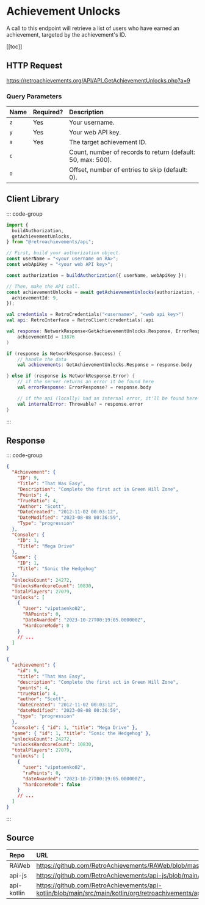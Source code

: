 <script setup>
import SampleRequest from '../components/SampleRequest.vue';
</script>

# Achievement Unlocks

A call to this endpoint will retrieve a list of users who have earned an achievement, targeted by the achievement's ID.

[[toc]]

## HTTP Request

<SampleRequest httpVerb="GET">https://retroachievements.org/API/API_GetAchievementUnlocks.php?a=9</SampleRequest>

### Query Parameters

| Name | Required? | Description                                                 |
| :--- | :-------- | :---------------------------------------------------------- |
| `z`  | Yes       | Your username.                                              |
| `y`  | Yes       | Your web API key.                                           |
| `a`  | Yes       | The target achievement ID.                                  |
| `c`  |           | Count, number of records to return (default: 50, max: 500). |
| `o`  |           | Offset, number of entries to skip (default: 0).             |

## Client Library

::: code-group

```ts [NodeJS]
import {
  buildAuthorization,
  getAchievementUnlocks,
} from "@retroachievements/api";

// First, build your authorization object.
const userName = "<your username on RA>";
const webApiKey = "<your web API key>";

const authorization = buildAuthorization({ userName, webApiKey });

// Then, make the API call.
const achievementUnlocks = await getAchievementUnlocks(authorization, {
  achievementId: 9,
});
```

```kotlin [Kotlin]
val credentials = RetroCredentials("<username>", "<web api key>")
val api: RetroInterface = RetroClient(credentials).api

val response: NetworkResponse<GetAchievementUnlocks.Response, ErrorResponse> = api.getAchievementUnlocks(
    achievementId = 13876
)

if (response is NetworkResponse.Success) {
    // handle the data
    val achievements: GetAchievementUnlocks.Response = response.body

} else if (response is NetworkResponse.Error) {
    // if the server returns an error it be found here
    val errorResponse: ErrorResponse? = response.body

    // if the api (locally) had an internal error, it'll be found here
    val internalError: Throwable? = response.error
}
```

:::

## Response

::: code-group

```json [HTTP Response]
{
  "Achievement": {
    "ID": 9,
    "Title": "That Was Easy",
    "Description": "Complete the first act in Green Hill Zone",
    "Points": 4,
    "TrueRatio": 4,
    "Author": "Scott",
    "DateCreated": "2012-11-02 00:03:12",
    "DateModified": "2023-08-08 00:36:59",
    "Type": "progression"
  },
  "Console": {
    "ID": 1,
    "Title": "Mega Drive"
  },
  "Game": {
    "ID": 1,
    "Title": "Sonic the Hedgehog"
  },
  "UnlocksCount": 24272,
  "UnlocksHardcoreCount": 10830,
  "TotalPlayers": 27079,
  "Unlocks": [
    {
      "User": "vipotaenko02",
      "RAPoints": 0,
      "DateAwarded": "2023-10-27T00:19:05.000000Z",
      "HardcoreMode": 0
    }
    // ...
  ]
}
```

```json [NodeJS]
{
  "achievement": {
    "id": 9,
    "title": "That Was Easy",
    "description": "Complete the first act in Green Hill Zone",
    "points": 4,
    "trueRatio": 4,
    "author": "Scott",
    "dateCreated": "2012-11-02 00:03:12",
    "dateModified": "2023-08-08 00:36:59",
    "type": "progression"
  },
  "console": { "id": 1, "title": "Mega Drive" },
  "game": { "id": 1, "title": "Sonic the Hedgehog" },
  "unlocksCount": 24272,
  "unlocksHardcoreCount": 10830,
  "totalPlayers": 27079,
  "unlocks": [
    {
      "user": "vipotaenko02",
      "raPoints": 0,
      "dateAwarded": "2023-10-27T00:19:05.000000Z",
      "hardcoreMode": false
    }
    // ...
  ]
}
```

:::

## Source

| Repo       | URL                                                                                                                  |
| :--------- | :------------------------------------------------------------------------------------------------------------------- |
| RAWeb      | https://github.com/RetroAchievements/RAWeb/blob/master/public/API/API_GetAchievementUnlocks.php                      |
| api-js     | https://github.com/RetroAchievements/api-js/blob/main/src/achievement/getAchievementUnlocks.ts                       |
| api-kotlin | https://github.com/RetroAchievements/api-kotlin/blob/main/src/main/kotlin/org/retroachivements/api/RetroInterface.kt |
